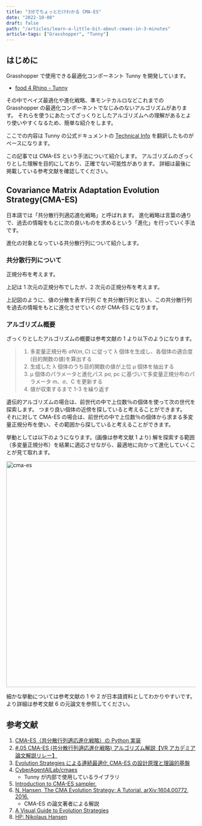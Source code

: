 ```yaml
---
title: "3分でちょっとだけわかる CMA-ES"
date: "2022-10-08"
draft: false
path: "/articles/learn-a-little-bit-about-cmaes-in-3-minutes"
article-tags: ["Grasshopper", "Tunny"]
---
```


## はじめに

Grasshopper で使用できる最適化コンポーネント Tunny を開発しています。

- [food 4 Rhino - Tunny](https://www.food4rhino.com/en/app/tunny)

その中でベイズ最適化や進化戦略、準モンテカルロなどこれまでの Grasshopper の最適化コンポーネントでなじみのないアルゴリズムがあります。
それらを使うにあたってざっくりとしたアルゴリズムへの理解があるとより使いやすくなるため、簡単な紹介をします。

ここでの内容は Tunny の公式ドキュメントの [Technical Info](https://tunny-docs.deno.dev/docs/technical-info) を翻訳したものがベースになります。

この記事では CMA-ES という手法について紹介します。
アルゴリズムのざっくりとした理解を目的にしており、正確でない可能性があります。
詳細は最後に掲載している参考文献を確認してください。

## Covariance Matrix Adaptation Evolution Strategy(CMA-ES)

日本語では「共分散行列適応進化戦略」と呼ばれます。
進化戦略は言葉の通りで、過去の情報をもとに次の良いものを求めるという「進化」を行っていく手法です。

進化の対象となっている共分散行列について紹介します。

### 共分散行列について

正規分布を考えます。

上記は 1 次元の正規分布でしたが、2 次元の正規分布を考えます。

上記図のように、値の分散を表す行列 $C$ を共分散行列と言い、この共分散行列を過去の情報をもとに進化させていくのが CMA-ES になります。

### アルゴリズム概要

ざっくりとしたアルゴリズムの概要は参考文献の 1 より以下のようになります。

> 1. 多変量正規分布 $σN(m, C)$ に従って λ 個体を生成し、各個体の適合度(目的関数の値)を算出する
> 1. 生成した λ 個体のうち目的関数の値が上位 μ 個体を抽出する
> 1. μ 個体のパラメータと進化パス pσ, pc に基づいて多変量正規分布のパラメータ m、σ、C を更新する
> 1. 値が収束するまで 1-3 を繰り返す

遺伝的アルゴリズムの場合は、前世代の中で上位数％の個体を使って次の世代を探索します。
つまり良い個体の近傍を探していると考えることができます。  
それに対して CMA-ES の場合は、前世代の中で上位数％の個体から求まる多変量正規分布を使い、その範囲から探していると考えることができます。

挙動としては以下のようになります。(画像は参考文献 1 より)
解を探索する範囲（多変量正規分布）を結果に適応させながら、最適地に向かって進化していくことが見て取れます。

<img width="600" alt="cma-es" src="https://hiron.dev/article-images/learn-a-little-bit-about-cmaes-in-3-minutes/cmaes.gif">

細かな挙動については参考文献の 1 や 2 が日本語資料としてわかりやすいです。
より詳細は参考文献 6 の元論文を参照してください。

## 参考文献

1. [CMA-ES（共分散行列適応進化戦略）の Python 実装](https://horomary.hatenablog.com/entry/2021/01/23/013508)
1. [#.05 CMA-ES (共分散行列適応進化戦略) アルゴリズム解説【VR アカデミア論文解説リレー】](https://www.youtube.com/watch?v=DR73g66sdUc)
1. [Evolution Strategies による連続最適化 CMA-ES の設計原理と理論的基盤](https://www.jstage.jst.go.jp/article/isciesci/60/7/60_292/_pdf/-char/ja)
1. [CyberAgentAILab/cmaes](https://github.com/CyberAgentAILab/cmaes)
   - Tunny が内部で使用しているライブラリ
1. [Introduction to CMA-ES sampler.](https://medium.com/optuna/introduction-to-cma-es-sampler-ee68194c8f88)
1. [N. Hansen, The CMA Evolution Strategy: A Tutorial. arXiv:1604.00772, 2016.](https://arxiv.org/abs/1604.00772)
   - CMA-ES の論文著者による解説
1. [A Visual Guide to Evolution Strategies](https://blog.otoro.net/2017/10/29/visual-evolution-strategies/)
1. [HP: Nikolaus Hansen](http://www.cmap.polytechnique.fr/~nikolaus.hansen/)
